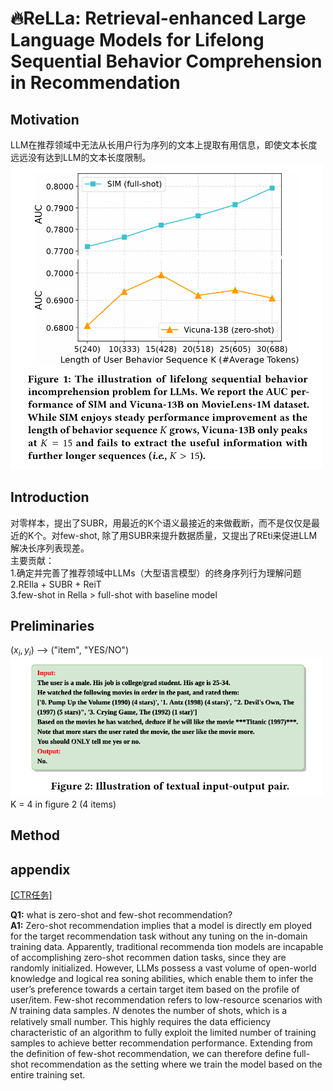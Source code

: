 # 🔥ReLLa: Retrieval-enhanced Large Language Models for Lifelong Sequential Behavior Comprehension in Recommendation



## Motivation
LLM在推荐领域中无法从长用户行为序列的文本上提取有用信息，即使文本长度远远没有达到LLM的文本长度限制。
<img src="./asset/figure1.png" width="500px">


## Introduction

 对零样本，提出了SUBR，用最近的K个语义最接近的来做截断，而不是仅仅是最近的K个。对few-shot, 除了用SUBR来提升数据质量，又提出了REti来促进LLM解决长序列表现差。  
主要贡献：  
1.确定并完善了推荐领域中LLMs（大型语言模型）的终身序列行为理解问题  
2.RElla + SUBR + ReiT  
3.few-shot in Rella > full-shot with baseline model  


## Preliminaries

$(x_i, y_i)$ --> ("item", "YES/NO")  
<img src="./asset/figure2.png" width="500px">  
K = 4 in figure 2 (4 items)  


## Method


 ## appendix
 [[CTR任务]](https://zhuanlan.zhihu.com/p/372110635)

**Q1:** what is zero-shot and few-shot recommendation?  
**A1:** Zero-shot recommendation implies that a model is directly em
ployed for the target recommendation task without any tuning on
 the in-domain training data. Apparently, traditional recommenda
tion models are incapable of accomplishing zero-shot recommen
dation tasks, since they are randomly initialized. However, LLMs
 possess a vast volume of open-world knowledge and logical rea
soning abilities, which enable them to infer the user’s preference
 towards a certain target item based on the profile of user/item.
 Few-shot recommendation refers to low-resource scenarios with
 𝑁 training data samples. 𝑁 denotes the number of shots, which is
 a relatively small number. This highly requires the data efficiency
 characteristic of an algorithm to fully exploit the limited number of
 training samples to achieve better recommendation performance.
Extending from the definition of few-shot recommendation, we
 can therefore define full-shot recommendation as the setting where
 we train the model based on the entire training set.


